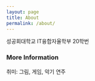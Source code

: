 ```yaml
---
layout: page
title: About
permalink: /about/
---
```


성공회대학교 IT융합자율학부 20학번 

### More Information

취미: 그림, 게임, 악기 연주 

